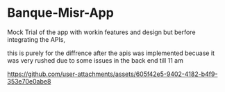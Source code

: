 # Banque-Misr-App

Mock Trial of the app with workin features and design but berfore integrating the APIs,

this is purely for the diffrence after the apis was implemented becuase it was very rushed due to some issues in the back end till 11 am 



https://github.com/user-attachments/assets/605f42e5-9402-4182-b4f9-353e70e0abe8

